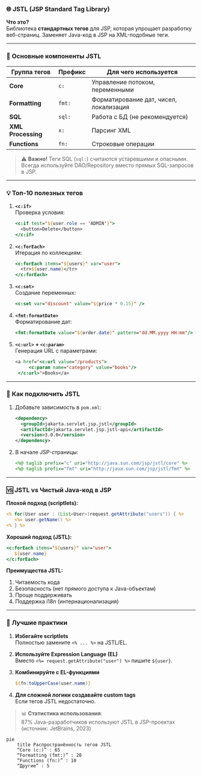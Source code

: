 ### 🌐 **JSTL (JSP Standard Tag Library)**  
**Что это?**  
Библиотека **стандартных тегов** для JSP, которая упрощает разработку веб-страниц. Заменяет Java-код в JSP на XML-подобные теги.

---
### 🧩 **Основные компоненты JSTL**
| Группа тегов       | Префикс | Для чего используется                  |
|--------------------|---------|----------------------------------------|
| **Core**           | `c:`    | Управление потоком, переменными        |
| **Formatting**     | `fmt:`  | Форматирование дат, чисел, локализация |
| **SQL**            | `sql:`  | Работа с БД (не рекомендуется)         |
| **XML Processing** | `x:`    | Парсинг XML                            |
| **Functions**      | `fn:`   | Строковые операции                     |

> ⚠️ **Важно!** Теги SQL (`sql:`) считаются устаревшими и опасными. Всегда используйте DAO/Repository вместо прямых SQL-запросов в JSP.

---

### 💡 **Топ-10 полезных тегов**
1. **`<c:if>`**  
   Проверка условия:
   ```jsp
   <c:if test="${user.role == 'ADMIN'}">
     <button>Delete</button>
   </c:if>
   ```

2. **`<c:forEach>`**  
   Итерация по коллекциям:
   ```jsp
   <c:forEach items="${users}" var="user">
     <tr>${user.name}</tr>
   </c:forEach>
   ```

3. **`<c:set>`**  
   Создание переменных:
   ```jsp
   <c:set var="discount" value="${price * 0.15}" />
   ```

4. **`<fmt:formatDate>`**  
   Форматирование дат:
   ```jsp
   <fmt:formatDate value="${order.date}" pattern="dd.MM.yyyy HH:mm"/>
   ```

5. **`<c:url>` + `<c:param>`**  
   Генерация URL с параметрами:
   ```jsp
   <a href="<c:url value="/products">
        <c:param name="category" value="books"/>
    </c:url>">Books</a>
   ```

---

### 🔧 **Как подключить JSTL**
1. Добавьте зависимость в `pom.xml`:
   ```xml
   <dependency>
     <groupId>jakarta.servlet.jsp.jstl</groupId>
     <artifactId>jakarta.servlet.jsp.jstl-api</artifactId>
     <version>3.0.0</version>
   </dependency>
   ```

2. В начале JSP-страницы:
   ```jsp
   <%@ taglib prefix="c" uri="http://java.sun.com/jsp/jstl/core" %>
   <%@ taglib prefix="fmt" uri="http://java.sun.com/jsp/jstl/fmt" %>
   ```

---

### 🆚 **JSTL vs Чистый Java-код в JSP**
**Плохой подход (scriptlets):**
```jsp
<% for(User user : (List<User>)request.getAttribute("users")) { %>
   <%= user.getName() %> 
<% } %>
```

**Хороший подход (JSTL):**
```jsp
<c:forEach items="${users}" var="user">
   ${user.name}
</c:forEach>
```

**Преимущества JSTL:**
1. Читаемость кода
2. Безопасность (нет прямого доступа к Java-объектам)
3. Проще поддерживать
4. Поддержка i18n (интернационализация)

---

### 💎 **Лучшие практики**
1. **Избегайте scriptlets**  
   Полностью замените `<% ... %>` на JSTL/EL.

2. **Используйте Expression Language (EL)**  
   Вместо `<%= request.getAttribute("user") %>` пишите `${user}`.

3. **Комбинируйте с EL-функциями**  
   ```jsp
   ${fn:toUpperCase(user.name)}
   ```

4. **Для сложной логики создавайте custom tags**  
   Если тегов JSTL недостаточно.

> 📊 **Статистика использования**:  
> 87% Java-разработчиков используют JSTL в JSP-проектах (источник: JetBrains, 2023)

```mermaid
pie
    title Распространённость тегов JSTL
    “Core (c:)” : 65
    “Formatting (fmt:)” : 20
    “Functions (fn:)” : 10
    “Другие” : 5
```